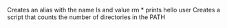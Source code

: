 Creates an alias with the name ls and value rm *
prints hello user
Creates a script that counts the number of directories in the PATH 
